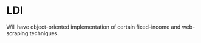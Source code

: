 # LDI

Will have object-oriented implementation of certain fixed-income and web-scraping techniques.
